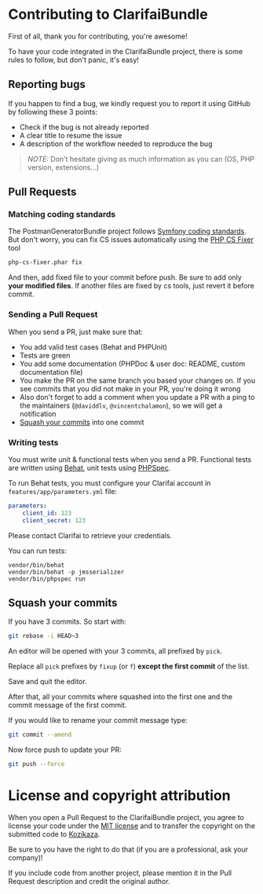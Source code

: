 # Contributing to ClarifaiBundle

First of all, thank you for contributing, you're awesome!

To have your code integrated in the ClarifaiBundle project, there is some rules to follow, but don't panic, it's easy!

## Reporting bugs

If you happen to find a bug, we kindly request you to report it using GitHub by following these 3 points:

  * Check if the bug is not already reported
  * A clear title to resume the issue
  * A description of the workflow needed to reproduce the bug

> _NOTE:_ Don't hesitate giving as much information as you can (OS, PHP version, extensions...)

## Pull Requests

### Matching coding standards

The PostmanGeneratorBundle project follows [Symfony coding standards](https://symfony.com/doc/current/contributing/code/standards.html).
But don't worry, you can fix CS issues automatically using the [PHP CS Fixer](http://cs.sensiolabs.org/) tool

```bash
php-cs-fixer.phar fix
```

And then, add fixed file to your commit before push. Be sure to add only **your modified files**. If another files are
fixed by cs tools, just revert it before commit.

### Sending a Pull Request

When you send a PR, just make sure that:

* You add valid test cases (Behat and PHPUnit)
* Tests are green
* You add some documentation (PHPDoc & user doc: README, custom documentation file)
* You make the PR on the same branch you based your changes on. If you see commits that you did not make in your PR,
you're doing it wrong
* Also don't forget to add a comment when you update a PR with a ping to the maintainers (`@daviddlv`, `@vincentchalamon`),
so we will get a notification
* [Squash your commits](#squash-your-commits) into one commit

### Writing tests

You must write unit & functional tests when you send a PR. Functional tests are written using [Behat](http://behat.org/),
unit tests using [PHPSpec](http://www.phpspec.net/).

To run Behat tests, you must configure your Clarifai account in `features/app/parameters.yml` file:

```yml
parameters:
    client_id: 123
    client_secret: 123
```

Please contact Clarifai to retrieve your credentials.

You can run tests:

```
vendor/bin/behat
vendor/bin/behat -p jmsserializer
vendor/bin/phpspec run
```

## Squash your commits

If you have 3 commits. So start with:

```bash
git rebase -i HEAD~3
```

An editor will be opened with your 3 commits, all prefixed by `pick`.

Replace all `pick` prefixes by `fixup` (or `f`) **except the first commit** of the list.

Save and quit the editor.

After that, all your commits where squashed into the first one and the commit message of the first commit.

If you would like to rename your commit message type:

```bash
git commit --amend
```

Now force push to update your PR:

```bash
git push --force
```

# License and copyright attribution

When you open a Pull Request to the ClarifaiBundle project, you agree to license your code under the
[MIT license](LICENSE) and to transfer the copyright on the submitted code to [Kozikaza](https://github.com/Kozikaza).

Be sure to you have the right to do that (if you are a professional, ask your company)!

If you include code from another project, please mention it in the Pull Request description and credit the original
author.
